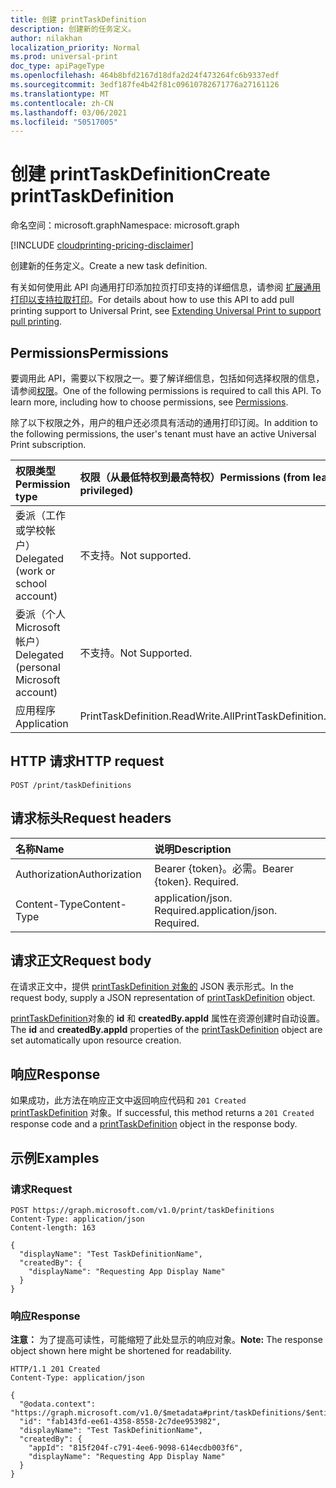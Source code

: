 ```yaml
---
title: 创建 printTaskDefinition
description: 创建新的任务定义。
author: nilakhan
localization_priority: Normal
ms.prod: universal-print
doc_type: apiPageType
ms.openlocfilehash: 464b8bfd2167d18dfa2d24f473264fc6b9337edf
ms.sourcegitcommit: 3edf187fe4b42f81c09610782671776a27161126
ms.translationtype: MT
ms.contentlocale: zh-CN
ms.lasthandoff: 03/06/2021
ms.locfileid: "50517005"
---
```

# <a name="create-printtaskdefinition"></a><span data-ttu-id="f1ea2-103">创建 printTaskDefinition</span><span class="sxs-lookup"><span data-stu-id="f1ea2-103">Create printTaskDefinition</span></span>
<span data-ttu-id="f1ea2-104">命名空间：microsoft.graph</span><span class="sxs-lookup"><span data-stu-id="f1ea2-104">Namespace: microsoft.graph</span></span>

[!INCLUDE [cloudprinting-pricing-disclaimer](../../includes/cloudprinting-pricing-disclaimer.md)]

<span data-ttu-id="f1ea2-105">创建新的任务定义。</span><span class="sxs-lookup"><span data-stu-id="f1ea2-105">Create a new task definition.</span></span>

<span data-ttu-id="f1ea2-106">有关如何使用此 API 向通用打印添加拉页打印支持的详细信息，请参阅 [扩展通用打印以支持拉取打印](/graph/universal-print-concept-overview#extending-universal-print-to-support-pull-printing)。</span><span class="sxs-lookup"><span data-stu-id="f1ea2-106">For details about how to use this API to add pull printing support to Universal Print, see [Extending Universal Print to support pull printing](/graph/universal-print-concept-overview#extending-universal-print-to-support-pull-printing).</span></span>

## <a name="permissions"></a><span data-ttu-id="f1ea2-107">Permissions</span><span class="sxs-lookup"><span data-stu-id="f1ea2-107">Permissions</span></span>
<span data-ttu-id="f1ea2-p101">要调用此 API，需要以下权限之一。要了解详细信息，包括如何选择权限的信息，请参阅[权限](/graph/permissions-reference)。</span><span class="sxs-lookup"><span data-stu-id="f1ea2-p101">One of the following permissions is required to call this API. To learn more, including how to choose permissions, see [Permissions](/graph/permissions-reference).</span></span>

<span data-ttu-id="f1ea2-110">除了以下权限之外，用户的租户还必须具有活动的通用打印订阅。</span><span class="sxs-lookup"><span data-stu-id="f1ea2-110">In addition to the following permissions, the user's tenant must have an active Universal Print subscription.</span></span>

|<span data-ttu-id="f1ea2-111">权限类型</span><span class="sxs-lookup"><span data-stu-id="f1ea2-111">Permission type</span></span> | <span data-ttu-id="f1ea2-112">权限（从最低特权到最高特权）</span><span class="sxs-lookup"><span data-stu-id="f1ea2-112">Permissions (from least to most privileged)</span></span> |
|:---------------|:--------------------------------------------|
|<span data-ttu-id="f1ea2-113">委派（工作或学校帐户）</span><span class="sxs-lookup"><span data-stu-id="f1ea2-113">Delegated (work or school account)</span></span>| <span data-ttu-id="f1ea2-114">不支持。</span><span class="sxs-lookup"><span data-stu-id="f1ea2-114">Not supported.</span></span> |
|<span data-ttu-id="f1ea2-115">委派（个人 Microsoft 帐户）</span><span class="sxs-lookup"><span data-stu-id="f1ea2-115">Delegated (personal Microsoft account)</span></span>|<span data-ttu-id="f1ea2-116">不支持。</span><span class="sxs-lookup"><span data-stu-id="f1ea2-116">Not Supported.</span></span>|
|<span data-ttu-id="f1ea2-117">应用程序</span><span class="sxs-lookup"><span data-stu-id="f1ea2-117">Application</span></span>| <span data-ttu-id="f1ea2-118">PrintTaskDefinition.ReadWrite.All</span><span class="sxs-lookup"><span data-stu-id="f1ea2-118">PrintTaskDefinition.ReadWrite.All</span></span> |

## <a name="http-request"></a><span data-ttu-id="f1ea2-119">HTTP 请求</span><span class="sxs-lookup"><span data-stu-id="f1ea2-119">HTTP request</span></span>

<!-- {
  "blockType": "ignored"
}
-->
``` http
POST /print/taskDefinitions
```

## <a name="request-headers"></a><span data-ttu-id="f1ea2-120">请求标头</span><span class="sxs-lookup"><span data-stu-id="f1ea2-120">Request headers</span></span>
|<span data-ttu-id="f1ea2-121">名称</span><span class="sxs-lookup"><span data-stu-id="f1ea2-121">Name</span></span>|<span data-ttu-id="f1ea2-122">说明</span><span class="sxs-lookup"><span data-stu-id="f1ea2-122">Description</span></span>|
|:---|:---|
|<span data-ttu-id="f1ea2-123">Authorization</span><span class="sxs-lookup"><span data-stu-id="f1ea2-123">Authorization</span></span>|<span data-ttu-id="f1ea2-p102">Bearer {token}。必需。</span><span class="sxs-lookup"><span data-stu-id="f1ea2-p102">Bearer {token}. Required.</span></span>|
|<span data-ttu-id="f1ea2-126">Content-Type</span><span class="sxs-lookup"><span data-stu-id="f1ea2-126">Content-Type</span></span>|<span data-ttu-id="f1ea2-p103">application/json. Required.</span><span class="sxs-lookup"><span data-stu-id="f1ea2-p103">application/json. Required.</span></span>|

## <a name="request-body"></a><span data-ttu-id="f1ea2-129">请求正文</span><span class="sxs-lookup"><span data-stu-id="f1ea2-129">Request body</span></span>
<span data-ttu-id="f1ea2-130">在请求正文中，提供 [printTaskDefinition 对象的](../resources/printtaskdefinition.md) JSON 表示形式。</span><span class="sxs-lookup"><span data-stu-id="f1ea2-130">In the request body, supply a JSON representation of [printTaskDefinition](../resources/printtaskdefinition.md) object.</span></span>

<span data-ttu-id="f1ea2-131">[printTaskDefinition](../resources/printtaskdefinition.md)对象的 **id** 和 **createdBy.appId** 属性在资源创建时自动设置。</span><span class="sxs-lookup"><span data-stu-id="f1ea2-131">The **id** and **createdBy.appId** properties of the [printTaskDefinition](../resources/printtaskdefinition.md) object are set automatically upon resource creation.</span></span>

## <a name="response"></a><span data-ttu-id="f1ea2-132">响应</span><span class="sxs-lookup"><span data-stu-id="f1ea2-132">Response</span></span>

<span data-ttu-id="f1ea2-133">如果成功，此方法在响应正文中返回响应代码和 `201 Created` [printTaskDefinition](../resources/printtaskdefinition.md) 对象。</span><span class="sxs-lookup"><span data-stu-id="f1ea2-133">If successful, this method returns a `201 Created` response code and a [printTaskDefinition](../resources/printtaskdefinition.md) object in the response body.</span></span>

## <a name="examples"></a><span data-ttu-id="f1ea2-134">示例</span><span class="sxs-lookup"><span data-stu-id="f1ea2-134">Examples</span></span>

### <a name="request"></a><span data-ttu-id="f1ea2-135">请求</span><span class="sxs-lookup"><span data-stu-id="f1ea2-135">Request</span></span>
<!-- {
  "blockType": "request",
  "name": "create_printtaskdefinition_from_"
}
-->
``` http
POST https://graph.microsoft.com/v1.0/print/taskDefinitions
Content-Type: application/json
Content-length: 163

{
  "displayName": "Test TaskDefinitionName",
  "createdBy": {
    "displayName": "Requesting App Display Name"
  }
}
```


### <a name="response"></a><span data-ttu-id="f1ea2-136">响应</span><span class="sxs-lookup"><span data-stu-id="f1ea2-136">Response</span></span>
<span data-ttu-id="f1ea2-137">**注意：** 为了提高可读性，可能缩短了此处显示的响应对象。</span><span class="sxs-lookup"><span data-stu-id="f1ea2-137">**Note:** The response object shown here might be shortened for readability.</span></span>
<!-- {
  "blockType": "response",
  "truncated": true,
  "@odata.type": "microsoft.graph.printTaskDefinition"
}
-->
``` http
HTTP/1.1 201 Created
Content-Type: application/json

{
  "@odata.context": "https://graph.microsoft.com/v1.0/$metadata#print/taskDefinitions/$entity",
  "id": "fab143fd-ee61-4358-8558-2c7dee953982",
  "displayName": "Test TaskDefinitionName",
  "createdBy": {
    "appId": "815f204f-c791-4ee6-9098-614ecdb003f6",
    "displayName": "Requesting App Display Name"
  }
}
```

